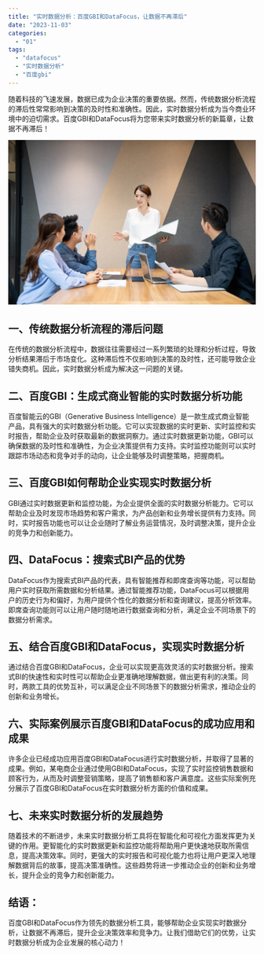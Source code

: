 ```yaml
---
title: "实时数据分析：百度GBI和DataFocus，让数据不再滞后"
date: "2023-11-03"
categories: 
  - "01"
tags: 
  - "datafocus"
  - "实时数据分析"
  - "百度gbi"
---
```


随着科技的飞速发展，数据已成为企业决策的重要依据。然而，传统数据分析流程的滞后性常常影响到决策的及时性和准确性。因此，实时数据分析成为当今商业环境中的迫切需求。百度GBI和DataFocus将为您带来实时数据分析的新篇章，让数据不再滞后！

![](images/1655177478-image-png.png)

## 一、传统数据分析流程的滞后问题

在传统的数据分析流程中，数据往往需要经过一系列繁琐的处理和分析过程，导致分析结果滞后于市场变化。这种滞后性不仅影响到决策的及时性，还可能导致企业错失商机。因此，实时数据分析成为解决这一问题的关键。

## 二、百度GBI：生成式商业智能的实时数据分析功能

百度智能云的GBI（Generative Business Intelligence）是一款生成式商业智能产品，具有强大的实时数据分析功能。它可以实现数据的实时更新、实时监控和实时报告，帮助企业及时获取最新的数据洞察力。通过实时数据更新功能，GBI可以确保数据的及时性和准确性，为企业决策提供有力支持。实时监控功能则可以实时跟踪市场动态和竞争对手的动向，让企业能够及时调整策略，把握商机。

## 三、百度GBI如何帮助企业实现实时数据分析

GBI通过实时数据更新和监控功能，为企业提供全面的实时数据分析能力。它可以帮助企业及时发现市场趋势和客户需求，为产品创新和业务增长提供有力支持。同时，实时报告功能也可以让企业随时了解业务运营情况，及时调整决策，提升企业的竞争力和创新能力。

## 四、DataFocus：搜索式BI产品的优势

DataFocus作为搜索式BI产品的代表，具有智能推荐和即席查询等功能，可以帮助用户实时获取所需数据和分析结果。通过智能推荐功能，DataFocus可以根据用户的历史行为和偏好，为用户提供个性化的数据分析和查询建议，提高分析效率。即席查询功能则可以让用户随时随地进行数据查询和分析，满足企业不同场景下的数据分析需求。

## 五、结合百度GBI和DataFocus，实现实时数据分析

通过结合百度GBI和DataFocus，企业可以实现更高效灵活的实时数据分析。搜索式BI的快速性和实时性可以帮助企业更准确地理解数据，做出更有利的决策。同时，两款工具的优势互补，可以满足企业不同场景下的数据分析需求，推动企业的创新和业务增长。

## 六、实际案例展示百度GBI和DataFocus的成功应用和成果

许多企业已经成功应用百度GBI和DataFocus进行实时数据分析，并取得了显著的成果。例如，某电商企业通过使用GBI和DataFocus，实现了实时监控销售数据和顾客行为，从而及时调整营销策略，提高了销售额和客户满意度。这些实际案例充分展示了百度GBI和DataFocus在实时数据分析方面的价值和成果。

## 七、未来实时数据分析的发展趋势

随着技术的不断进步，未来实时数据分析工具将在智能化和可视化方面发挥更为关键的作用。更智能化的实时数据更新和监控功能将帮助用户更快速地获取所需信息，提高决策效率。同时，更强大的实时报告和可视化能力也将让用户更深入地理解数据背后的故事，提高决策准确性。这些趋势将进一步推动企业的创新和业务增长，提升企业的竞争力和创新能力。

## 结语：

百度GBI和DataFocus作为领先的数据分析工具，能够帮助企业实现实时数据分析，让数据不再滞后，提升企业决策效率和竞争力。让我们借助它们的优势，让实时数据分析成为企业发展的核心动力！
